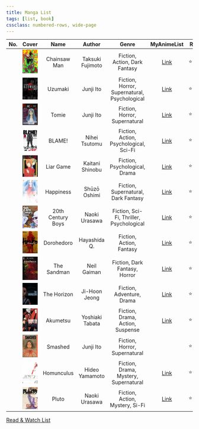 ```yaml
---
title: Manga List
tags: [list, book]
cssclass: numbered-rows, wide-page
---
```


| No. |                         Cover                          |       Name        |      Author      |                    Genre                     |                              MyAnimeList                               | Rating     |   Status   |
|:---:|:------------------------------------------------------:|:-----------------:|:----------------:|:--------------------------------------------:|:----------------------------------------------------------------------:| ---------- |:----------:|
|     |      ![Chainsaw Man\|72](images/chainsaw-man.jpg)      |   Chainsaw Man    | Taksuki Fujimoto |        Fiction, Action, Dark Fantasy         |       [Link](https://myanimelist.net/manga/116778/Chainsaw_Man)        | ⭐⭐⭐     |  #ongoing  |
|     |           ![Uzumaki\|72](images/uzumaki.jpg)           |      Uzumaki      |    Junji Ito     | Fiction, Horror, Supernatural, Psychological |           [Link](https://myanimelist.net/manga/436/Uzumaki)            | ⭐⭐⭐⭐   | #completed |
|     |            ![Tomie\|72](images/tomie.jpeg)             |       Tomie       |    Junji Ito     |        Fiction, Horror, Supernatural         |            [Link](https://myanimelist.net/manga/912/Tomie)             | ⭐⭐⭐     | #completed |
|     |            ![BLAME!\|72](images/blame.jpg)             |      BLAME!       |  Nihei Tsutomu   |    Fiction, Action, Psychological, Sci-Fi    |            [Link](https://myanimelist.net/manga/149/Blame)             | ⭐⭐⭐⭐   | #completed |
|     |         ![Liar Game\|72](images/liar-game.jpg)         |     Liar Game     | Kaitani Shinobu  |        Fiction, Psychological, Drama         |          [Link](https://myanimelist.net/manga/1649/Liar_Game)          | ⭐⭐       | #completed |
|     |         ![Happiness\|72](images/happiness.jpg)         |     Happiness     |   Shūzō Oshimi   |     Fiction, Supernatural, Dark Fantasy      |         [Link](https://myanimelist.net/manga/85173/Happiness)          | ⭐⭐⭐     | #completed |
|     | ![20th Century Boys\|72](images/20th-century-boys.jpg) | 20th Century Boys |  Naoki Urasawa   |   Fiction, Sci-Fi, Thriller, Psychological   |       [Link](https://myanimelist.net/manga/3/20th_Century_Boys)        | ⭐⭐⭐⭐   | #completed |
|     |        ![Dorohedoro\|72](images/dorohedoro.jpg)        |    Dorohedoro     |   Hayashida Q.   |           Fiction, Action, Fantasy           |         [Link](https://myanimelist.net/manga/1133/Dorohedoro)          | ⭐⭐⭐⭐   | #completed |
|     |       ![The Sandman\|72](images/the-sandman.jpg)       |    The Sandman    |   Neil Gaiman    |        Fiction, Dark Fantasy, Horror         | [Link](https://www.goodreads.com/book/show/23753.The_Absolute_Sandman) | ⭐⭐⭐⭐⭐ | #completed |
|     |       ![The Horizon\|72](images/the-horizon.jpg)       |    The Horizon    |  Ji-Hoon Jeong   |          Fiction, Adventure, Drama           |        [Link](https://myanimelist.net/manga/125036/The_Horizon)        | ⭐⭐⭐⭐⭐ | #completed |
|     |          ![akumetsu\|72](images/akumetsu.jpg)          |     Akumetsu      | Yoshiaki Tabata  |       Fiction, Drama, Action, Suspense       |          [Link](https://myanimelist.net/manga/1101/Akumetsu)           | ⭐⭐⭐     | #completed |
|     |           ![smashed\|72](images/smashed.jpg)           |      Smashed      |    Junji Ito     |        Fiction, Horror, Supernatural         |                                                                        | ⭐⭐⭐     | #completed |
|     |        ![homunculus\|72](images/homunculus.jpg)        |    Homunculus     |  Hideo Yamamoto  |    Fiction, Drama, Mystery, Supernatural     |          [Link](https://myanimelist.net/manga/936/Homunculus)          | ⭐⭐⭐     | #completed |
|     |             ![pluto\|72](images/pluto.jpg)             |       Pluto       |  Naoki Urasawa   |       Fiction, Action, Mystery, Si-Fi        |            [Link](https://myanimelist.net/manga/745/Pluto)             | ⭐⭐⭐⭐   | #completed |

[Read & Watch List](../Read%20&%20Watch%20List.md)